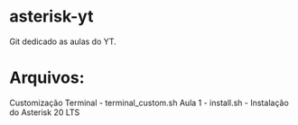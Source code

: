 # asterisk-yt
Git dedicado as aulas do YT.

# Arquivos:
Customização Terminal - terminal_custom.sh
Aula 1 - install.sh - Instalação do Asterisk 20 LTS
